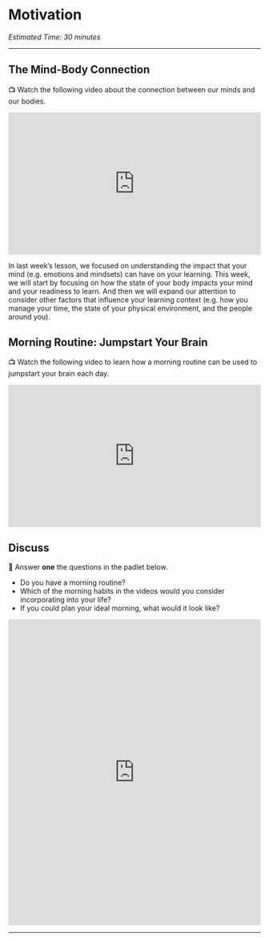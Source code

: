 # Motivation

*Estimated Time: 30 minutes*

---

## The Mind-Body Connection

<aside>


📺 Watch the following video about the connection between our minds and our bodies.

</aside>

<div style="position: relative; padding-bottom: 56.25%; height: 0;"><iframe src="https://www.youtube.com/embed/ILDy6kYU-xQ" title="YouTube video player" frameborder="0" allow="accelerometer; autoplay; clipboard-write; encrypted-media; gyroscope; picture-in-picture" allowfullscreen style="position: absolute; top: 0; left: 0; width: 100%; height: 100%;"></iframe></div>

In last week’s lesson, we focused on understanding the impact that your mind (e.g. emotions and mindsets) can have on your learning. This week, we will start by focusing on how the state of your body impacts your mind and your readiness to learn. And then we will expand our attention to consider other factors that influence your learning context (e.g. how you manage your time, the state of your physical environment, and the people around you).

## Morning Routine: Jumpstart Your Brain

<aside>


📺 Watch the following video to learn how a morning routine can be used to jumpstart your brain each day.

</aside>

<div style="position: relative; padding-bottom: 56.25%; height: 0;"><iframe src="https://www.youtube.com/embed/AIPsB9WHjX0" title="YouTube video player" frameborder="0" allow="accelerometer; autoplay; clipboard-write; encrypted-media; gyroscope; picture-in-picture" allowfullscreen style="position: absolute; top: 0; left: 0; width: 100%; height: 100%;"></iframe></div>

## Discuss

<aside>


💬 Answer **one** the questions in the padlet below.

- Do you have a morning routine?
- Which of the morning habits in the videos would you consider incorporating into your life?
- If you could plan your ideal morning, what would it look like?
</aside>

<div style="border:1px solid rgba(0,0,0,0.1);border-radius:2px;box-sizing:border-box;overflow:hidden;position:relative;width:100%;background:#F4F4F4"><iframe src="https://padlet.com/embed/2v44jtqtcitxbkxd" frameborder="0" allow="camera;microphone;geolocation" style="width:100%;height:608px;display:block;padding:0;margin:0"></iframe></div>

---
